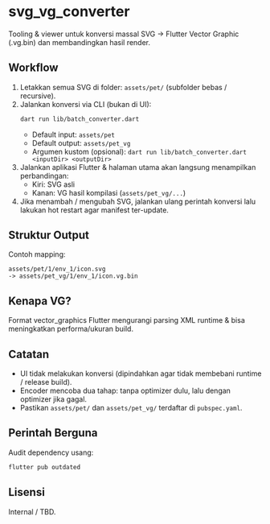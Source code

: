 # svg_vg_converter

Tooling & viewer untuk konversi massal SVG -> Flutter Vector Graphic (.vg.bin) dan membandingkan hasil render.

## Workflow
1. Letakkan semua SVG di folder: `assets/pet/` (subfolder bebas / recursive).
2. Jalankan konversi via CLI (bukan di UI):
	```bash
	dart run lib/batch_converter.dart
	```
	- Default input: `assets/pet`
	- Default output: `assets/pet_vg`
	- Argumen kustom (opsional): `dart run lib/batch_converter.dart <inputDir> <outputDir>`
3. Jalankan aplikasi Flutter & halaman utama akan langsung menampilkan perbandingan:
	- Kiri: SVG asli
	- Kanan: VG hasil kompilasi (`assets/pet_vg/...`)
4. Jika menambah / mengubah SVG, jalankan ulang perintah konversi lalu lakukan hot restart agar manifest ter-update.

## Struktur Output
Contoh mapping:
```
assets/pet/1/env_1/icon.svg
-> assets/pet_vg/1/env_1/icon.vg.bin
```

## Kenapa VG?
Format vector_graphics Flutter mengurangi parsing XML runtime & bisa meningkatkan performa/ukuran build.

## Catatan
- UI tidak melakukan konversi (dipindahkan agar tidak membebani runtime / release build).
- Encoder mencoba dua tahap: tanpa optimizer dulu, lalu dengan optimizer jika gagal.
- Pastikan `assets/pet/` dan `assets/pet_vg/` terdaftar di `pubspec.yaml`.

## Perintah Berguna
Audit dependency usang:
```bash
flutter pub outdated
```

## Lisensi
Internal / TBD.
